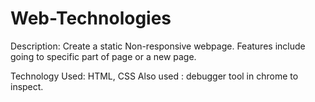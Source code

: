 # Web-Technologies
Description: Create a static Non-responsive webpage. Features include going to specific part of page or a new page.

Technology Used: HTML, CSS Also used : debugger tool in chrome to inspect.
